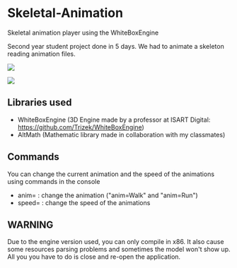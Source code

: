 # Skeletal-Animation
Skeletal animation player using the WhiteBoxEngine

Second year student project done in 5 days. We had to animate a skeleton reading animation files.

![](https://media.giphy.com/media/fW5U03iGG7lpDgsERk/giphy.gif)

![](https://media.giphy.com/media/KG5xZHPkHJ13Zo99Pj/giphy.gif)

## Libraries used
- WhiteBoxEngine (3D Engine made by a professor at ISART Digital: https://github.com/Trizek/WhiteBoxEngine)
- AltMath (Mathematic library made in collaboration with my classmates)

## Commands
You can change the current animation and the speed of the animations using commands in the console
- anim=   : change the animation ("anim=Walk" and "anim=Run")
- speed=  : change the speed of the animations

## WARNING
Due to the engine version used, you can only compile in x86. It also cause some resources parsing problems and sometimes the model won't show up. All you you have to do is close and re-open the application.
